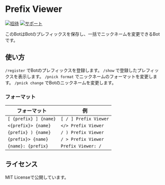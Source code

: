 # Prefix Viewer

[![招待](https://img.shields.io/badge/Bot-Invite-5865f2?logo=discord&logoColor=fff&style=for-the-badge)](https://discord.com/api/oauth2/authorize?client_id=889451143216898048&permissions=201326592&scope=bot%20applications.commands) 
[![サポート](https://img.shields.io/badge/Support-Join-5865f2?logo=discord&logoColor=fff&style=for-the-badge)](https://discord.gg/6VKu7XB7b5)

このBotはBotのプレフィックスを保存し、一括でニックネームを変更できるBotです。


## 使い方

`/register` でBotのプレフィックスを登録します。
`/show` で登録したプレフィックスを表示します。
`/pnick format` でニックネームのフォーマットを変更します。
`/pnick change` でBotのニックネームを変更します。

### フォーマット

| フォーマット | 例 |
| ----------- | --- |
| `[ {prefix} ] {name}` | `[ / ] Prefix Viewer` |
| `<{prefix}> {name}` | `</> Prefix Viewer` |
| `{prefix} ) {name}` | `/ ) Prefix Viewer` |
| `{prefix}> {name}` | `/ > Prefix Viewer` |
| `{name}: {prefix}` | `Prefix Viewer: /` |

## ライセンス

MIT Licenseで公開しています。
